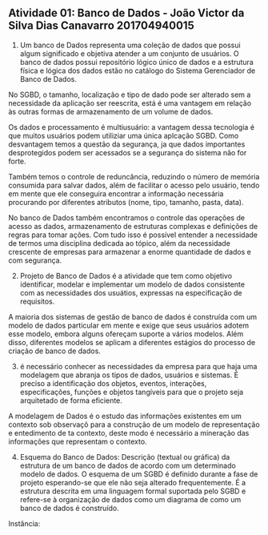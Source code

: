 ## Atividade 01: Banco de Dados - João Victor da Silva Dias Canavarro 201704940015

1. Um banco de Dados representa uma coleção de dados que possui algum significado e objetiva atender a um conjunto de usuários. O banco de dados possui repositório lógico único de dados e a estrutura física e lógica dos dados estão no catálogo do Sistema Gerenciador de Banco de Dados.

No SGBD, o tamanho, localização e tipo de dado pode ser alterado sem a necessidade da aplicação ser reescrita, está é uma vantagem em relação às outras formas de armazenamento de um volume de dados.

Os dados e processamento é multiusuário: a vantagem dessa tecnologia é que muitos usuários podem utiliziar uma única aplcação SGBD. Como desvantagem temos a questão da segurança, ja que dados importantes desprotegidos podem ser acessados se a segurança do sistema não for forte.

Também temos o controle de reduncância, reduzindo o número de memória consumida para salvar dados, além de facilitar o acesso pelo usuário, tendo em mente que ele conseguira encontrar a informação necessária procurando por diferentes atributos (nome, tipo, tamanho, pasta, data).

No banco de Dados também encontramos o controle das operações de acesso as dados, armazenamento de estruturas complexas e definições de regras para tomar ações. Com tudo isso é possível entender a necessidade de termos uma disciplina dedicada ao tópico, além da necessidade crescente de empresas para armazenar a enorme quantidade de dados e com segurança.

2. Projeto de Banco de Dados é a atividade que tem como objetivo identificar, modelar e implementar um modelo de dados consistente com as necessidades dos usuátios, expressas na especificação de requisitos.

A maioria dos sistemas de gestão de banco de dados é construída com um modelo de dados particular em mente e exige que seus usuários adotem esse modelo, embora alguns ofereçam suporte a vários modelos. Além disso, diferentes modelos se aplicam a diferentes estágios do processo de criação de banco de dados.
 
 3. é necessário conhecer as necessidades da empresa para que haja uma modelagem que abranja os tipos de dados, usuários e sistemas.  É preciso a identificação dos objetos, eventos, interações, especificações, funções e objetos tangíveis para que o projeto seja arquitetado de forma eficiente.

 A modelagem de Dados é o estudo das informações existentes em um contexto sob observaçõ para a construção de um modelo de representação e entedimento de ta contexto, deste modo é necessário a mineração das informações que representam o contexto.

 4. Esquema do Banco de Dados: Descrição (textual ou gráfica) da estrutura de um banco de dados de acordo com um determinado modelo de dados. O esquema de um SGBD é definido durante a fase de projeto esperando-se que ele não seja alterado frequentemente. É a estrutura descrita em uma linguagem formal suportada pelo SGBD e refere-se à organização de dados como um diagrama de como um banco de dados é construído.

 Instância: 


